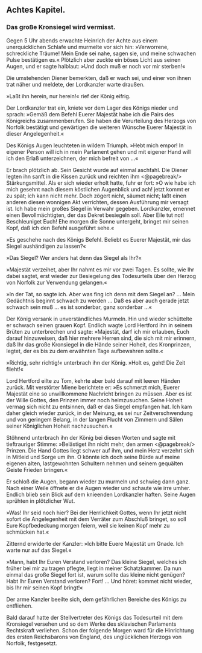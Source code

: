 
<h2>Achtes Kapitel.</h2>

<h3>Das große Kronsiegel wird vermisst.</h3>

Gegen 5 Uhr abends erwachte Heinrich der Achte aus einem unerquicklichen
Schlafe und murmelte vor sich hin: »Verworrene, schreckliche
Träume! Mein Ende sei nahe, sagen sie, und meine schwachen
Pulse bestätigen es.« Plötzlich aber zuckte ein böses Licht aus seinen
Augen, und er sagte halblaut: »Und doch muß er noch vor mir
sterben!«

Die umstehenden Diener bemerkten, daß er wach sei, und einer
von ihnen trat näher und meldete, der Lordkanzler warte draußen.

»Laßt ihn herein, nur herein!« rief der König eifrig.

Der Lordkanzler trat ein, kniete vor dem Lager des Königs nieder
und sprach: »Gemäß dem Befehl Euerer Majestät habe ich die Pairs
des Königreichs zusammenberufen. Sie haben die Verurteilung
des Herzogs von Norfolk bestätigt und gewärtigen die weiteren
Wünsche Euerer Majestät in dieser Angelegenheit.«

Des Königs Augen leuchteten in wildem Triumph. »Hebt mich
empor! In eigener Person will ich in mein Parlament gehen und
mit eigener Hand will ich den Erlaß unterzeichnen, der mich befreit
von ...«

Er brach plötzlich ab. Sein Gesicht wurde auf einmal aschfahl.
Die Diener legten ihn sanft in die Kissen zurück und reichten ihm 
<@pagebreak/>
Stärkungsmittel. Als er sich wieder erholt hatte, fuhr er fort: »O
wie habe ich mich gesehnt nach diesem köstlichen Augenblick und ach!
jetzt kommt er zu spät; ich kann nicht mehr. Doch zögert nicht, säumet
nicht; laßt einen anderen diesen wonnigen Akt verrichten, dessen
Ausführung mir versagt ist. Ich habe mein großes Siegel in Verwahr
gegeben. Lordkanzler, ernennet einen Bevollmächtigten, der
das Dekret besiegeln soll. Aber Eile tut not! Beschleuniget Euch!
Ehe morgen die Sonne untergeht, bringet mir seinen Kopf, daß ich
den Befehl ausgeführt sehe.«

»Es geschehe nach des Königs Befehl. Beliebt es Euerer Majestät,
mir das Siegel aushändigen zu lassen?«

»Das Siegel? Wer anders hat denn das Siegel als Ihr?«

»Majestät verzeihet, aber Ihr nahmt es mir vor zwei Tagen.
Es sollte, wie Ihr dabei sagtet, erst wieder zur Besiegelung des
Todesurteils über den Herzog von Norfolk zur Verwendung gelangen.«

»In der Tat, so sagte ich. Aber was fing ich denn mit dem Siegel
an? ... Mein Gedächtnis beginnt schwach zu werden ... Daß es
aber auch gerade jetzt schwach sein muß ... es ist sonderbar, ganz
sonderbar ...«

Der König versank in unverständliches Murmeln. Hin und wieder
schüttelte er schwach seinen grauen Kopf. Endlich wagte Lord Hertford
ihn in seinem Brüten zu unterbrechen und sagte: »Majestät,
darf ich mir erlauben, Euch darauf hinzuweisen, daß hier mehrere
Herren sind, die sich mit mir erinnern, daß Ihr das große Kronsiegel
in die Hände seiner Hoheit, des Kronprinzen, legtet, der es bis zu
dem erwähnten Tage aufbewahren sollte.«

»Richtig, sehr richtig!« unterbrach ihn der König. »Holt es, geht!
Die Zeit flieht!«

Lord Hertford eilte zu Tom, kehrte aber bald darauf mit leeren
Händen zurück. Mit verstörter Miene berichtete er: »Es schmerzt
mich, Euerer Majestät eine so unwillkommene Nachricht bringen zu
müssen. Aber es ist der Wille Gottes, den Prinzen immer noch
heimzusuchen. Seine Hoheit vermag sich nicht zu entsinnen, daß er
das Siegel empfangen hat. Ich kam daher gleich wieder zurück, in
der Meinung, es sei nur Zeitverschwendung und von geringem Belang,
in der langen Flucht von Zimmern und Sälen seiner Königlichen
Hoheit nachzusuchen.«

Stöhnend unterbrach ihn der König bei diesen Worten und sagte
mit tieftrauriger Stimme: »Belästiget ihn nicht mehr, den armen 
<@pagebreak/>
Prinzen. Die Hand Gottes liegt schwer auf ihm, und mein Herz
verzehrt sich in Mitleid und Sorge um ihn. O könnte ich doch seine
Bürde auf meine eigenen alten, lastgewohnten Schultern nehmen
und seinem gequälten Geiste Frieden bringen.«

Er schloß die Augen, begann wieder zu murmeln und schwieg
dann ganz. Nach einer Weile öffnete er die Augen wieder und
schaute wie irre umher. Endlich blieb sein Blick auf dem knieenden
Lordkanzler haften. Seine Augen sprühten in plötzlicher Wut.

»Was! Ihr seid noch hier? Bei der Herrlichkeit Gottes, wenn
Ihr jetzt nicht sofort die Angelegenheit mit dem Verräter zum Abschluß
bringet, so soll Eure Kopfbedeckung morgen feiern, weil sie
keinen Kopf mehr zu schmücken hat.«

Zitternd erwiderte der Kanzler: »Ich bitte Euere Majestät um
Gnade. Ich warte nur auf das Siegel.«

»Mann, habt Ihr Euren Verstand verloren? Das kleine Siegel,
welches ich früher bei mir zu tragen pflegte, liegt in meiner Schatzkammer.
Da nun einmal das große Siegel fort ist, warum sollte das
kleine nicht genügen? Habt Ihr Euren Verstand verloren? Fort! ...
Und höret: kommet nicht wieder, bis Ihr mir seinen Kopf bringt!«

Der arme Kanzler beeilte sich, dem gefährlichen Bereiche des
Königs zu entfliehen.

Bald darauf hatte der Stellvertreter des Königs das Todesurteil
mit dem Kronsiegel versehen und so dem Werke des sklavischen
Parlaments Rechtskraft verliehen. Schon der folgende Morgen
ward für die Hinrichtung des ersten Reichsbarons von England, des
unglücklichen Herzogs von Norfolk, festgesetzt.


